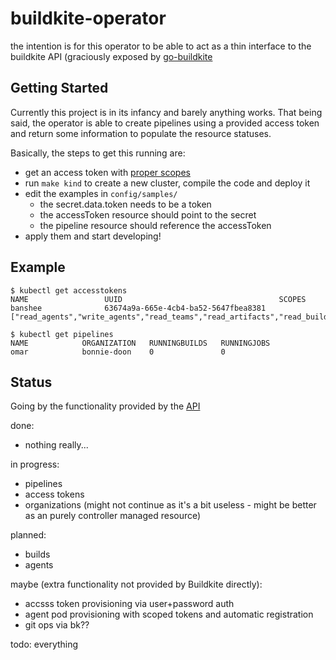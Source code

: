 # buildkite-operator
the intention is for this operator to be able to act as a thin interface to the buildkite API (graciously exposed by [go-buildkite](https://github.com/buildkite/go-buildkite)

## Getting Started

Currently this project is in its infancy and barely anything works. That being said, the operator is able to create pipelines using a provided access token and return some information to populate the resource statuses.

Basically, the steps to get this running are:

* get an access token with [proper scopes](https://buildkite.com/docs/apis/managing-api-tokens)
* run `make kind` to create a new cluster, compile the code and deploy it
* edit the examples in `config/samples/`
  * the secret.data.token needs to be a token
  * the accessToken resource should point to the secret
  * the pipeline resource should reference the accessToken
* apply them and start developing!

## Example

```
$ kubectl get accesstokens
NAME                 UUID                                   SCOPES
banshee              63674a9a-665e-4cb4-ba52-5647fbea8381   ["read_agents","write_agents","read_teams","read_artifacts","read_builds","read_job_env","read_build_logs","read_organizations","read_pipelines","write_pipelines","read_user"]
```

```
$ kubectl get pipelines
NAME            ORGANIZATION   RUNNINGBUILDS   RUNNINGJOBS
omar            bonnie-doon    0               0
```

## Status
Going by the functionality provided by the [API](https://buildkite.com/docs/apis/rest-api)

done:
* nothing really...

in progress:
* pipelines
* access tokens
* organizations (might not continue as it's a bit useless - might be better as an purely controller managed resource)

planned:
* builds
* agents

maybe (extra functionality not provided by Buildkite directly):
* accsss token provisioning via user+password auth
* agent pod provisioning with scoped tokens and automatic registration
* git ops via bk??

todo: everything
